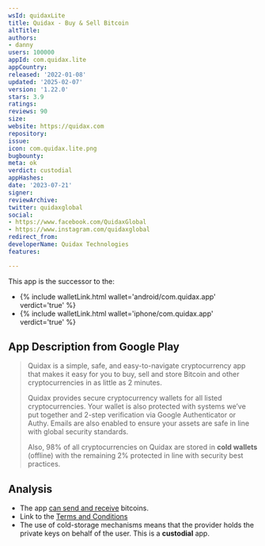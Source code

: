 ```yaml
---
wsId: quidaxLite
title: Quidax - Buy & Sell Bitcoin
altTitle: 
authors:
- danny
users: 100000
appId: com.quidax.lite
appCountry: 
released: '2022-01-08'
updated: '2025-02-07'
version: '1.22.0'
stars: 3.9
ratings: 
reviews: 90
size: 
website: https://quidax.com
repository: 
issue: 
icon: com.quidax.lite.png
bugbounty: 
meta: ok
verdict: custodial
appHashes: 
date: '2023-07-21'
signer: 
reviewArchive: 
twitter: quidaxglobal
social:
- https://www.facebook.com/QuidaxGlobal
- https://www.instagram.com/quidaxglobal
redirect_from: 
developerName: Quidax Technologies
features: 

---
```


This app is the successor to the:

- {% include walletLink.html wallet='android/com.quidax.app' verdict='true' %}
- {% include walletLink.html wallet='iphone/com.quidax.app' verdict='true' %}

## App Description from Google Play

> Quidax is a simple, safe, and easy-to-navigate cryptocurrency app that makes it easy for you to buy, sell and store Bitcoin and other cryptocurrencies in as little as 2 minutes.
>
> Quidax provides secure cryptocurrency wallets for all listed cryptocurrencies. Your wallet is also protected with systems we’ve put together and 2-step verification via Google Authenticator or Authy. Emails are also enabled to ensure your assets are safe in line with global security standards.
>
> Also, 98% of all cryptocurrencies on Quidax are stored in **cold wallets** (offline) with the remaining 2% protected in line with security best practices.

## Analysis

- The app [can send and receive](https://support.quidax.com/hc/en-us/sections/360004837011-Send-Receive-Cryptocurrency) bitcoins.
- Link to the [Terms and Conditions](https://www.quidax.com/c/terms-of-use/)
- The use of cold-storage mechanisms means that the provider holds the private keys on behalf of the user. This is a **custodial** app.